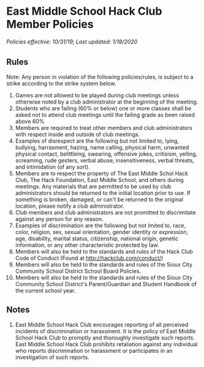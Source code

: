 # East Middle School Hack Club Member Policies
###### Policies effective: 10/31/19; Last updated: 1/18/2020
## Rules
Note: Any person in violation of the following policies/rules, is subject to a strike according to the strike system below.
1. Games are not allowed to be played during club meetings unless otherwise noted by a club administrator at the beginning of the meeting.
2. Students who are failing (60% or below) one or more classes shall be asked not to attend club meetings until the failing grade as been raised above 60%
3. Members are required to treat other members and club administrators with respect inside and outside of club meetings. 
  1. Examples of disrespect are the following but not limited to, lying, bullying, harrasment, hazing, name calling, physical harm, unwanted physical contact, belittleing, swearing, offensive jokes, critisism, yelling, screaming, rude gesters, verbal abuse, insensitiveness, verbal threats, and intimidation (of any sort). 
4. Members are to respect the property of The East Middle Schol Hack Club, The Hack Foundation, East Middle School, and others during meetings. Any materials that are permitted to be used by club administrators should be returned to the initial location prior to use. If something is broken, damaged, or can't be returned to the original location, please notify a club administrator.
5. Club members and club administrators are not promitted to discrimitate against any person for any reason.
  1. Examples of discrimination are the following but not lmited to, race, color, religion, sex, sexual orientation, gender identity or expression, age, disability, marital status, citizenship, national origin, genetic information, or any other characteristic protected by law.
6. Members will also be held to the standards and rules of the Hack Club Code of Conduct (Found at http://hackclub.com/conduct/)  
7. Members will also be held to the standards and rules of the Sioux City Community School District School Board Policies.
8. Members will also be held to the standards and rules of the Sioux City Community School District's Parent/Guardian and Student Handbook of the current school year.
## Notes
1. East Middle School Hack Club encourages reporting of all perceived incidents of discrimination or harassment. It is the policy of East Middle School Hack Club to promptly and thoroughly investigate such reports. East Middle School Hack Club prohibits retaliation against any individual who reports discrimination or harassment or participates in an investigation of such reports.
